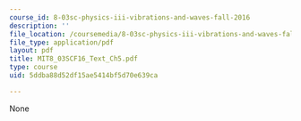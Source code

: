 ```yaml
---
course_id: 8-03sc-physics-iii-vibrations-and-waves-fall-2016
description: ''
file_location: /coursemedia/8-03sc-physics-iii-vibrations-and-waves-fall-2016/5ddba88d52df15ae5414bf5d70e639ca_MIT8_03SCF16_Text_Ch5.pdf
file_type: application/pdf
layout: pdf
title: MIT8_03SCF16_Text_Ch5.pdf
type: course
uid: 5ddba88d52df15ae5414bf5d70e639ca

---
```

None